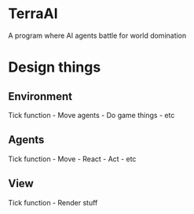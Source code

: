 # TerraAI
A program where AI agents battle for world domination



# Design things

## Environment
Tick function
    - Move agents
    - Do game things
    - etc

## Agents
Tick function
    - Move
    - React
    - Act
    - etc
   
## View
Tick function
    - Render stuff

